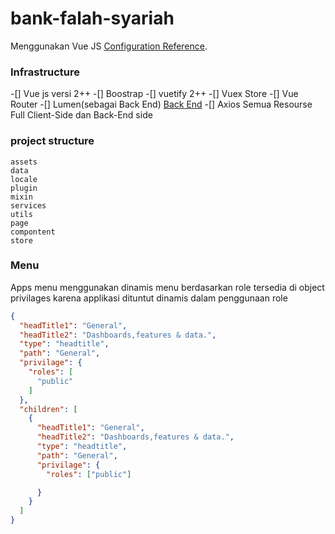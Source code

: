# bank-falah-syariah
Menggunakan Vue JS  [Configuration Reference](https://cli.vuejs.org/config/).

### Infrastructure
-[] Vue js versi 2++
-[] Boostrap 
-[] vuetify 2++
-[] Vuex Store
-[] Vue Router
-[] Lumen(sebagai Back End) [Back End](https://github.com/rochman25/aksioma_service)
-[] Axios
Semua Resourse Full Client-Side dan Back-End side

### project structure

```text
assets
data
locale
plugin
mixin
services
utils
page
compontent
store
```

### Menu
Apps menu menggunakan dinamis menu berdasarkan role tersedia di object privilages
karena applikasi dituntut dinamis dalam penggunaan role

```json
{
  "headTitle1": "General",
  "headTitle2": "Dashboards,features & data.",
  "type": "headtitle",
  "path": "General",
  "privilage": {
    "roles": [
      "public"
    ]
  },
  "children": [
    {
      "headTitle1": "General",
      "headTitle2": "Dashboards,features & data.",
      "type": "headtitle",
      "path": "General",
      "privilage": {
        "roles": ["public"]

      }
    }
  ]
}
```
